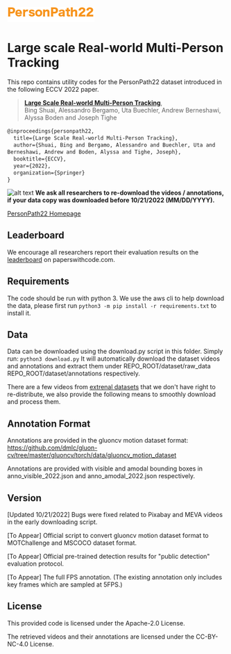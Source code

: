 ![alt text](readme/person_path_22.png)

# Large scale Real-world Multi-Person Tracking

This repo contains utility codes for the PersonPath22 dataset introduced in the
following ECCV 2022 paper.

> [**Large Scale Real-world Multi-Person Tracking**](https://www.amazon.science/publications/large-scale-real-world-multi-person-tracking),            
> Bing Shuai, Alessandro Bergamo, Uta Buechler, Andrew Berneshawi, Alyssa Boden and Joseph Tighe        


    @inproceedings{personpath22,
      title={Large Scale Real-world Multi-Person Tracking},
      author={Shuai, Bing and Bergamo, Alessandro and Buechler, Uta and Berneshawi, Andrew and Boden, Alyssa and Tighe, Joseph},
      booktitle={ECCV},
      year={2022},
      organization={Springer}
    }


![alt text](readme/person_path_22.gif)
**We ask all researchers to re-download the videos / annotations, if your data copy was downloaded before 10/21/2022 (MM/DD/YYYY).**

[PersonPath22 Homepage](https://amazon-research.github.io/tracking-dataset/personpath22.html)


## Leaderboard
We encourage all researchers report their evaluation results on the [leaderboard](https://paperswithcode.com/sota/multi-object-tracking-on-personpath22) 
on paperswithcode.com.


## Requirements
The code should be run with python 3. We use the aws cli to help download the data, please first run
`python3 -m pip install -r requirements.txt` to install it.

## Data 
Data can be downloaded using the download.py script in this folder. Simply run:
`python3 download.py`
It will automatically download the dataset videos and annotations and extract them under
REPO_ROOT/dataset/raw_data REPO_ROOT/dataset/annotations respectively.

There are a few videos from [extrenal datasets](readme/external_dataset.md) that we don't have right to re-distribute, 
we also provide the following means to smoothly download and process them.  

## Annotation Format
Annotations are provided in the gluoncv motion dataset format:
https://github.com/dmlc/gluon-cv/tree/master/gluoncv/torch/data/gluoncv_motion_dataset

Annotations are provided with visible and amodal bounding boxes in anno_visible_2022.json and anno_amodal_2022.json
respectively.


## Version
[Updated 10/21/2022] Bugs were fixed related to Pixabay and MEVA videos in the early downloading script. 

[To Appear] Official script to convert gluoncv motion dataset format to MOTChallenge and MSCOCO dataset format.

[To Appear] Official pre-trained detection results for "public detection" evaluation protocol. 

[To Appear] The full FPS annotation. (The existing annotation only includes key frames which are sampled at 5FPS.)  


## License
This provided code is licensed under the Apache-2.0 License. 

The retrieved videos and their annotations are licensed under the CC-BY-NC-4.0 License.

